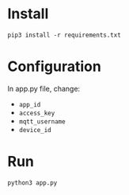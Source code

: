 # Install 

```
pip3 install -r requirements.txt
```

# Configuration

In app.py file, change:

- `app_id`
- `access_key`
- `mqtt_username`
- `device_id`

# Run

```
python3 app.py
```
